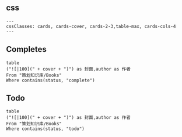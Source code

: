 ## css
```
--- 
cssClasses: cards, cards-cover, cards-2-3,table-max, cards-cols-4 
--- 
```

## Completes
```dataview
table
("![|100](" + cover + ")") as 封面,author as 作者
From "策划知识库/Books"
Where contains(status, "complete")
```


## Todo
```dataview
table
("![|100](" + cover + ")") as 封面,author as 作者
From "策划知识库/Books"
Where contains(status, "todo")
```